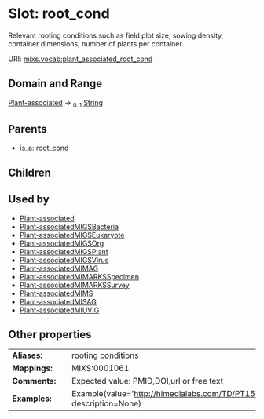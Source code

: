 
# Slot: root_cond


Relevant rooting conditions such as field plot size, sowing density, container dimensions, number of plants per container.

URI: [mixs.vocab:plant_associated_root_cond](https://w3id.org/mixs/vocab/plant_associated_root_cond)


## Domain and Range

[Plant-associated](Plant-associated.md) &#8594;  <sub>0..1</sub> [String](types/String.md)

## Parents

 *  is_a: [root_cond](root_cond.md)

## Children


## Used by

 * [Plant-associated](Plant-associated.md)
 * [Plant-associatedMIGSBacteria](Plant-associatedMIGSBacteria.md)
 * [Plant-associatedMIGSEukaryote](Plant-associatedMIGSEukaryote.md)
 * [Plant-associatedMIGSOrg](Plant-associatedMIGSOrg.md)
 * [Plant-associatedMIGSPlant](Plant-associatedMIGSPlant.md)
 * [Plant-associatedMIGSVirus](Plant-associatedMIGSVirus.md)
 * [Plant-associatedMIMAG](Plant-associatedMIMAG.md)
 * [Plant-associatedMIMARKSSpecimen](Plant-associatedMIMARKSSpecimen.md)
 * [Plant-associatedMIMARKSSurvey](Plant-associatedMIMARKSSurvey.md)
 * [Plant-associatedMIMS](Plant-associatedMIMS.md)
 * [Plant-associatedMISAG](Plant-associatedMISAG.md)
 * [Plant-associatedMIUVIG](Plant-associatedMIUVIG.md)

## Other properties

|  |  |  |
| --- | --- | --- |
| **Aliases:** | | rooting conditions |
| **Mappings:** | | MIXS:0001061 |
| **Comments:** | | Expected value: PMID,DOI,url or free text |
| **Examples:** | | Example(value='http://himedialabs.com/TD/PT158.pdf', description=None) |

